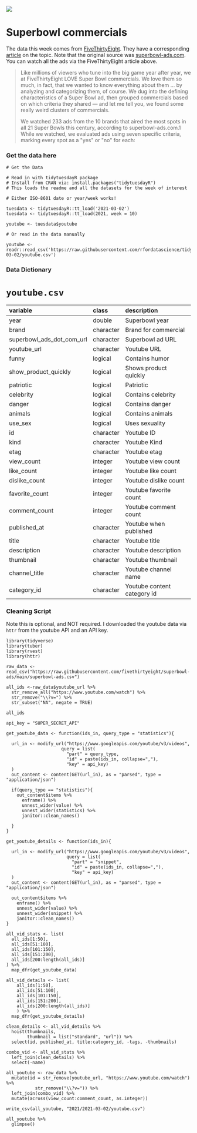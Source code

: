 ![](https://projects.fivethirtyeight.com/super-bowl-ads/images/SUPER-BOWL-ADS-Topper.png?v=7e5791e9)

# Superbowl commercials

The data this week comes from [FiveThirtyEight](https://github.com/fivethirtyeight/superbowl-ads). They have a corresponding [article](https://projects.fivethirtyeight.com/super-bowl-ads/) on the topic. Note that the original source was [superbowl-ads.com](https://superbowl-ads.com/). You can watch all the ads via the FiveThirtyEight article above.

> Like millions of viewers who tune into the big game year after year, we at FiveThirtyEight LOVE Super Bowl commercials. We love them so much, in fact, that we wanted to know everything about them … by analyzing and categorizing them, of course. We dug into the defining characteristics of a Super Bowl ad, then grouped commercials based on which criteria they shared — and let me tell you, we found some really weird clusters of commercials.
> 
> We watched 233 ads from the 10 brands that aired the most spots in all 21 Super Bowls this century, according to superbowl-ads.com.1 While we watched, we evaluated ads using seven specific criteria, marking every spot as a "yes" or "no" for each:

### Get the data here

```{r}
# Get the Data

# Read in with tidytuesdayR package 
# Install from CRAN via: install.packages("tidytuesdayR")
# This loads the readme and all the datasets for the week of interest

# Either ISO-8601 date or year/week works!

tuesdata <- tidytuesdayR::tt_load('2021-03-02')
tuesdata <- tidytuesdayR::tt_load(2021, week = 10)

youtube <- tuesdata$youtube

# Or read in the data manually

youtube <- readr::read_csv('https://raw.githubusercontent.com/rfordatascience/tidytuesday/master/data/2021/2021-03-02/youtube.csv')

```
### Data Dictionary

# `youtube.csv`

|variable                  |class     |description |
|:-------------------------|:---------|:-----------|
|year                      |double    | Superbowl year |
|brand                     |character | Brand for commercial |
|superbowl_ads_dot_com_url |character | Superbowl ad URL |
|youtube_url               |character | Youtube URL |
|funny                     |logical   | Contains humor |
|show_product_quickly      |logical   | Shows product quickly |
|patriotic                 |logical   | Patriotic |
|celebrity                 |logical   | Contains celebrity |
|danger                    |logical   | Contains danger |
|animals                   |logical   | Contains animals |
|use_sex                   |logical   | Uses sexuality |
|id                        |character | Youtube ID |
|kind                      |character | Youtube Kind |
|etag                      |character | Youtube etag |
|view_count                |integer   | Youtube view count |
|like_count                |integer   | Youtube like count |
|dislike_count             |integer   | Youtube dislike count |
|favorite_count            |integer   | Youtube favorite count |
|comment_count             |integer   | Youtube comment count |
|published_at              |character | Youtube when published |
|title                     |character | Youtube title |
|description               |character | Youtube description |
|thumbnail                 |character | Youtube thumbnail |
|channel_title             |character | Youtube channel name |
|category_id               |character | Youtube content category id |

### Cleaning Script

Note this is optional, and NOT required. I downloaded the youtube data via `httr` from the youtube API and an API key.

```{r}
library(tidyverse)
library(tuber)
library(rvest)
library(httr)

raw_data <- read_csv("https://raw.githubusercontent.com/fivethirtyeight/superbowl-ads/main/superbowl-ads.csv")

all_ids <-raw_data$youtube_url %>% 
  str_remove_all("https://www.youtube.com/watch") %>% 
  str_remove("\\?v=") %>% 
  str_subset("NA", negate = TRUE)

all_ids

api_key = "SUPER_SECRET_API"

get_youtube_data <- function(ids_in, query_type = "statistics"){
  
  url_in <- modify_url("https://www.googleapis.com/youtube/v3/videos", 
                     query = list(
                       "part" = query_type,
                       "id" = paste(ids_in, collapse=","),
                       "key" = api_key)
  )
  out_content <- content(GET(url_in), as = "parsed", type = "application/json")
  
  if(query_type == "statistics"){
    out_content$items %>% 
      enframe() %>% 
      unnest_wider(value) %>% 
      unnest_wider(statistics) %>% 
      janitor::clean_names()
    
  }
}

get_youtube_details <- function(ids_in){
  
  url_in <- modify_url("https://www.googleapis.com/youtube/v3/videos", 
                       query = list(
                         "part" = "snippet",
                         "id" = paste(ids_in, collapse=","),
                         "key" = api_key)
  )
  out_content <- content(GET(url_in), as = "parsed", type = "application/json")
  
  out_content$items %>% 
    enframe() %>% 
    unnest_wider(value) %>% 
    unnest_wider(snippet) %>% 
    janitor::clean_names()
}

all_vid_stats <- list(
  all_ids[1:50],
  all_ids[51:100],
  all_ids[101:150],
  all_ids[151:200],
  all_ids[200:length(all_ids)]
) %>% 
  map_dfr(get_youtube_data)

all_vid_details <- list(
    all_ids[1:50],
    all_ids[51:100],
    all_ids[101:150],
    all_ids[151:200],
    all_ids[200:length(all_ids)]
    ) %>% 
  map_dfr(get_youtube_details)

clean_details <- all_vid_details %>% 
  hoist(thumbnails, 
        thumbnail = list("standard", "url")) %>% 
  select(id, published_at, title:category_id, -tags, -thumbnails)

combo_vid <- all_vid_stats %>% 
  left_join(clean_details) %>% 
  select(-name)

all_youtube <- raw_data %>% 
  mutate(id = str_remove(youtube_url, "https://www.youtube.com/watch") %>% 
           str_remove("\\?v=")) %>% 
  left_join(combo_vid) %>% 
  mutate(across(view_count:comment_count, as.integer)) 

write_csv(all_youtube, "2021/2021-03-02/youtube.csv")

all_youtube %>% 
  glimpse()


```
